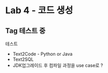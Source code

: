 # Lab 4 - 코드 생성
## Tag 테스트 중
테스트
- Text2Code - Python or Java
- Text2SQL
- JDK업그레이드 후 컴파일 과정을 use case로 ?
